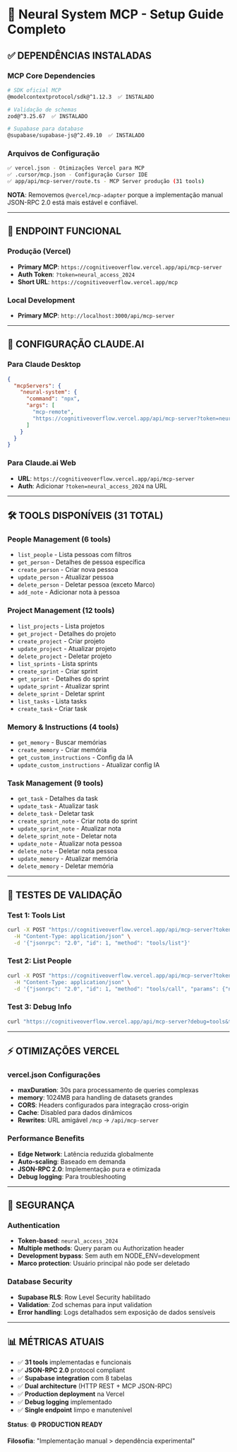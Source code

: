 # 🧠 Neural System MCP - Setup Guide Completo

## ✅ **DEPENDÊNCIAS INSTALADAS**

### MCP Core Dependencies
```bash
# SDK oficial MCP
@modelcontextprotocol/sdk@^1.12.3  ✅ INSTALADO

# Validação de schemas
zod@^3.25.67  ✅ INSTALADO

# Supabase para database
@supabase/supabase-js@^2.49.10  ✅ INSTALADO
```

### Arquivos de Configuração
```bash
✅ vercel.json - Otimizações Vercel para MCP
✅ .cursor/mcp.json - Configuração Cursor IDE
✅ app/api/mcp-server/route.ts - MCP Server produção (31 tools)
```

**NOTA**: Removemos `@vercel/mcp-adapter` porque a implementação manual JSON-RPC 2.0 está mais estável e confiável.

---

## 🚀 **ENDPOINT FUNCIONAL**

### Produção (Vercel)
- **Primary MCP**: `https://cognitiveoverflow.vercel.app/api/mcp-server`
- **Auth Token**: `?token=neural_access_2024`
- **Short URL**: `https://cognitiveoverflow.vercel.app/mcp`

### Local Development
- **Primary MCP**: `http://localhost:3000/api/mcp-server`

---

## 🔧 **CONFIGURAÇÃO CLAUDE.AI**

### Para Claude Desktop
```json
{
  "mcpServers": {
    "neural-system": {
      "command": "npx",
      "args": [
        "mcp-remote",
        "https://cognitiveoverflow.vercel.app/api/mcp-server?token=neural_access_2024"
      ]
    }
  }
}
```

### Para Claude.ai Web
- **URL**: `https://cognitiveoverflow.vercel.app/api/mcp-server`
- **Auth**: Adicionar `?token=neural_access_2024` na URL

---

## 🛠️ **TOOLS DISPONÍVEIS (31 TOTAL)**

### People Management (6 tools)
- `list_people` - Lista pessoas com filtros
- `get_person` - Detalhes de pessoa específica
- `create_person` - Criar nova pessoa
- `update_person` - Atualizar pessoa
- `delete_person` - Deletar pessoa (exceto Marco)
- `add_note` - Adicionar nota à pessoa

### Project Management (12 tools)
- `list_projects` - Lista projetos
- `get_project` - Detalhes do projeto
- `create_project` - Criar projeto
- `update_project` - Atualizar projeto
- `delete_project` - Deletar projeto
- `list_sprints` - Lista sprints
- `create_sprint` - Criar sprint
- `get_sprint` - Detalhes do sprint
- `update_sprint` - Atualizar sprint
- `delete_sprint` - Deletar sprint
- `list_tasks` - Lista tasks
- `create_task` - Criar task

### Memory & Instructions (4 tools)
- `get_memory` - Buscar memórias
- `create_memory` - Criar memória
- `get_custom_instructions` - Config da IA
- `update_custom_instructions` - Atualizar config IA

### Task Management (9 tools)
- `get_task` - Detalhes da task
- `update_task` - Atualizar task
- `delete_task` - Deletar task
- `create_sprint_note` - Criar nota do sprint
- `update_sprint_note` - Atualizar nota
- `delete_sprint_note` - Deletar nota
- `update_note` - Atualizar nota pessoa
- `delete_note` - Deletar nota pessoa
- `update_memory` - Atualizar memória
- `delete_memory` - Deletar memória

---

## 🧪 **TESTES DE VALIDAÇÃO**

### Test 1: Tools List
```bash
curl -X POST "https://cognitiveoverflow.vercel.app/api/mcp-server?token=neural_access_2024" \
  -H "Content-Type: application/json" \
  -d '{"jsonrpc": "2.0", "id": 1, "method": "tools/list"}'
```

### Test 2: List People
```bash
curl -X POST "https://cognitiveoverflow.vercel.app/api/mcp-server?token=neural_access_2024" \
  -H "Content-Type: application/json" \
  -d '{"jsonrpc": "2.0", "id": 1, "method": "tools/call", "params": {"name": "list_people", "arguments": {"limit": 5}}}'
```

### Test 3: Debug Info
```bash
curl "https://cognitiveoverflow.vercel.app/api/mcp-server?debug=tools&token=neural_access_2024"
```

---

## ⚡ **OTIMIZAÇÕES VERCEL**

### vercel.json Configurações
- **maxDuration**: 30s para processamento de queries complexas
- **memory**: 1024MB para handling de datasets grandes
- **CORS**: Headers configurados para integração cross-origin
- **Cache**: Disabled para dados dinâmicos
- **Rewrites**: URL amigável `/mcp` → `/api/mcp-server`

### Performance Benefits
- **Edge Network**: Latência reduzida globalmente
- **Auto-scaling**: Baseado em demanda
- **JSON-RPC 2.0**: Implementação pura e otimizada
- **Debug logging**: Para troubleshooting

---

## 🔐 **SEGURANÇA**

### Authentication
- **Token-based**: `neural_access_2024`
- **Multiple methods**: Query param ou Authorization header
- **Development bypass**: Sem auth em NODE_ENV=development
- **Marco protection**: Usuário principal não pode ser deletado

### Database Security
- **Supabase RLS**: Row Level Security habilitado
- **Validation**: Zod schemas para input validation
- **Error handling**: Logs detalhados sem exposição de dados sensíveis

---

## 📊 **MÉTRICAS ATUAIS**

- ✅ **31 tools** implementadas e funcionais
- ✅ **JSON-RPC 2.0** protocol compliant
- ✅ **Supabase integration** com 8 tabelas
- ✅ **Dual architecture** (HTTP REST + MCP JSON-RPC)
- ✅ **Production deployment** na Vercel
- ✅ **Debug logging** implementado
- ✅ **Single endpoint** limpo e manutenível

**Status**: 🟢 **PRODUCTION READY**

**Filosofia**: "Implementação manual > dependência experimental" 